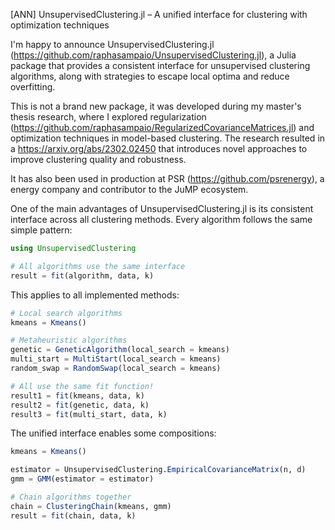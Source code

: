 [ANN] UnsupervisedClustering.jl – A unified interface for clustering with optimization techniques

I'm happy to announce UnsupervisedClustering.jl (https://github.com/raphasampaio/UnsupervisedClustering.jl), a Julia package that provides a consistent interface for unsupervised clustering algorithms, along with strategies to escape local optima and reduce overfitting.

This is not a brand new package, it was developed during my master's thesis research, where I explored regularization (https://github.com/raphasampaio/RegularizedCovarianceMatrices.jl) and optimization techniques in model-based clustering. The research resulted in a https://arxiv.org/abs/2302.02450 that introduces novel approaches to improve clustering quality and robustness.
 
It has also been used in production at PSR (https://github.com/psrenergy), a energy company and contributor to the JuMP ecosystem.

One of the main advantages of UnsupervisedClustering.jl is its consistent interface across all clustering methods. Every algorithm follows the same simple pattern:

```julia
using UnsupervisedClustering

# All algorithms use the same interface
result = fit(algorithm, data, k)
```

This applies to all implemented methods:

```julia
# Local search algorithms
kmeans = Kmeans()

# Metaheuristic algorithms
genetic = GeneticAlgorithm(local_search = kmeans)
multi_start = MultiStart(local_search = kmeans)
random_swap = RandomSwap(local_search = kmeans)

# All use the same fit function!
result1 = fit(kmeans, data, k)
result2 = fit(genetic, data, k)
result3 = fit(multi_start, data, k)
```

The unified interface enables some compositions:

```julia
kmeans = Kmeans()

estimator = UnsupervisedClustering.EmpiricalCovarianceMatrix(n, d)
gmm = GMM(estimator = estimator)

# Chain algorithms together
chain = ClusteringChain(kmeans, gmm)
result = fit(chain, data, k)
```


